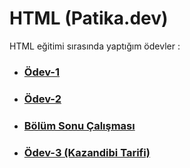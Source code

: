 # HTML (Patika.dev)

HTML eğitimi sırasında yaptığım ödevler :

* ### [Ödev-1](https://github.com/ezgiozbudak/HTML/tree/main/%C3%B6dev)
* ### [Ödev-2](https://github.com/ezgiozbudak/HTML/blob/main/odev2)
* ### [Bölüm Sonu Çalışması](https://github.com/ezgiozbudak/HTML/tree/main/bolumsonu)
* ### [Ödev-3 (Kazandibi Tarifi)](https://github.com/ezgiozbudak/HTML/tree/main/odev3)
